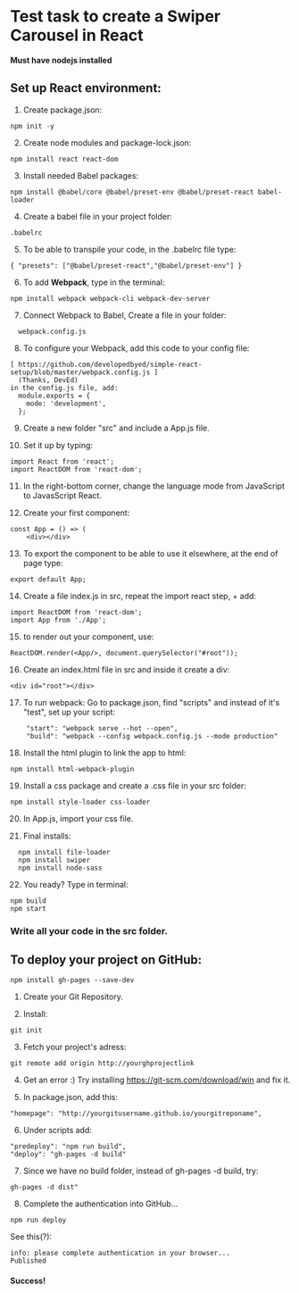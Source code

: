 # Test task to create a Swiper Carousel in React
**Must have nodejs installed**



## Set up React environment:

1. Create package.json:
  ```
  npm init -y
  ```

2. Create node modules and package-lock.json:
  ```
  npm install react react-dom
  ```

3. Install needed Babel packages:
  ```
  npm install @babel/core @babel/preset-env @babel/preset-react babel-loader
  ```

4. Create a babel file in your project folder:
```
.babelrc
```

5. To be able to transpile your code, in the .babelrc file type: 
```
{ "presets": ["@babel/preset-react","@babel/preset-env"] }
```

6. To add **Webpack**, type in the terminal:
  ```
  npm install webpack webpack-cli webpack-dev-server
  ```

7. Connect Webpack to Babel,
Create a file in your folder:
```
  webpack.config.js
```

8. To configure your Webpack, add this code to your config file:
```
[ https://github.com/developedbyed/simple-react-setup/blob/master/webpack.config.js ]
  (Thanks, DevEd)
in the config.js file, add:
  module.exports = {
    mode: 'development',
  };
```

9. Create a new folder "src" and include a App.js file.


10. Set it up by typing:
```
import React from 'react';
import ReactDOM from 'react-dom';
```

11. In the right-bottom corner, change the language mode from JavaScript to JavasScript React.


12. Create your first component:
```
const App = () => (
    <div></div>
```

13. To export the component to be able to use it elsewhere, at the end of page type:
```
export default App;
```

14. Create a file index.js in src, repeat the import react step, + add:
```
import ReactDOM from 'react-dom';
import App from './App';
```

15. to render out your component, use:
```
ReactDOM.render(<App/>, document.querySelector("#root"));
```

16. Create an index.html file in src and inside it create a div:
```
<div id="root"></div>
```

17. To run webpack:
Go to package.json,
find "scripts" and instead of it's "test", set up your script:
```
    "start": "webpack serve --hot --open",
    "build": "webpack --config webpack.config.js --mode production"
```

18. Install the html plugin to link the app to html:
  ```
  npm install html-webpack-plugin
  ```

19. Install a css package and create a .css file in your src folder:
  ```
  npm install style-loader css-loader
  ```
  
20. In App.js, import your css file.


21. Final installs:
```
  npm install file-loader
  npm install swiper
  npm install node-sass
```

22. You ready? 
Type in terminal:
  ```
  npm build
  npm start 
  ```

### Write all your code in the src folder.


## To deploy your project on GitHub:

```
npm install gh-pages --save-dev
```

1. Create your Git Repository.

2. Install:
```
git init
```

3. Fetch your project's adress:

```
git remote add origin http://yourghprojectlink
```

4. Get an error :) Try installing https://git-scm.com/download/win and fix it.

5. In package.json, add this:
```
"homepage": "http://yourgitusername.github.io/yourgitreponame",
```

6. Under scripts add:
```
"predeploy": "npm run build",
"deploy": "gh-pages -d build" 
```

7. Since we have no build folder, instead of gh-pages -d build, try:
```
gh-pages -d dist"
```

8. Complete the authentication into GitHub...
```
npm run deploy
```
See this(?):
```
info: please complete authentication in your browser...
Published
```
#### Success!
